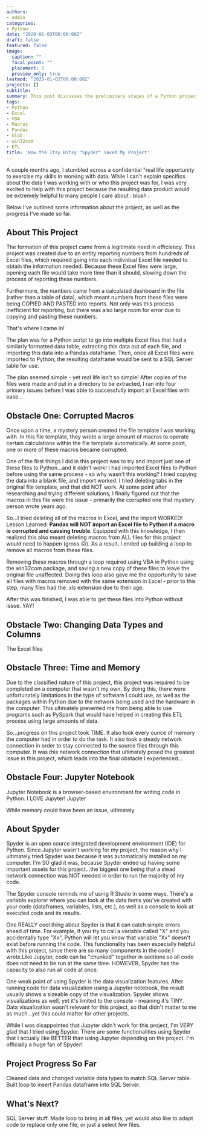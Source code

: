 ```yaml
---
authors:
- admin
categories:
- Python
date: "2020-01-03T00:00:00Z"
draft: false
featured: false
image:
  caption: ""
  focal_point: ""
  placement: 2
  preview_only: true
lastmod: "2020-01-03T00:00:00Z"
projects: []
subtitle: ''
summary: This post discusses the preliminary stages of a Python project that extracts data out of hundreds of Excel files, followed by sending them to SQL Server. Jupyter posed some unexpected network issues, and Spyder was a wonderful solution!
tags:
- Python
- Excel
- VBA
- Macros
- Pandas
- Glob
- win32com
- ETL
title: 'How the Itsy Bitsy "Spyder" Saved My Project'
---
```


A couple months ago, I stumbled across a confidential "real life opportunity to exercise my skills in working with data. While I can't explain specifics about the data I was working with or who this project was for, I was very excited to help with this project because the resulting data product would be extremely helpful to many people I care about : blush : 

Below I've outlined some information about the project, as well as the progress I've made so far.

## About This Project

The formation of this project came from a legitimate need in efficiency. This project was created due to an entity reporting numbers from hundreds of Excel files, which required going into each individual Excel file needed to obtain the information needed. Because these Excel files were large, opening each file would take more time than it should, slowing down the process of reporting these numbers.

Furthermore, the numbers came from a calculated dashboard in the file (rather than a table of data), which meant numbers from these files were being COPIED AND PASTED into reports. Not only was this process inefficient for reporting, but there was also large room for error due to copying and pasting these numbers.

That's where I came in!

The plan was for a Python script to go into multiple Excel files that had a similarly formatted data table, extracting this data out of each file, and importing this data into a Pandas dataframe. Then, once all Excel files were imported to Python, the resulting dataframe would be sent to a SQL Server table for use.

The plan seemed simple - yet real life isn't so simple! After copies of the files were made and put in a directory to be extracted, I ran into four primary issues before I was able to successfully import all Excel files with ease...

## Obstacle One: Corrupted Macros

Once upon a time, a mystery person created the file template I was working with. In this file template, they wrote a large amount of macros to operate certain calculations within the file template automatically. At some point, one or more of these macros became corrupted. 

One of the first things I did in this project was to try and import just one of these files to Python...and it didn't work! I had imported Excel files to Python before using the same process - so why wasn't this working? I tried copying the data into a blank file, and import worked. I tried deleting tabs in the original file template, and that did NOT work. At some point after researching and trying different solutions, I finally figured out that the macros in this file were the issue - primarily the corrupted one that mystery person wrote years ago.

So...I tried deleting all of the macros in Excel, and the import WORKED! Lesson Learned: **Pandas will NOT import an Excel file to Python if a macro is corrupted and causing trouble**. Equipped with this knowledge, I then realized this also meant deleting macros from ALL files for this project would need to happen (gross :confounded:). As a result, I ended up building a loop to remove all macros from these files.

Removing these macros through a loop required using VBA in Python using the win32com package, and saving a new copy of these files to leave the original file unaffected. Doing this loop also gave me the opportunity to save all files with macros removed with the same extension in Excel - prior to this step, many files had the .xls extension due to their age.

After this was finished, I was able to get these files into Python without issue. YAY!

## Obstacle Two: Changing Data Types and Columns

The Excel files 


## Obstacle Three: Time and Memory

Due to the classified nature of this project, this project was required to be completed on a computer that wasn't my own. By doing this, there were unfortunately limitations in the type of software I could use, as well as the packages within Python due to the network being used and the hardware in the computer. This ultimately prevented me from being able to use programs such as PySpark that would have helped in creating this ETL process using large amounts of data. 

So...progress on this project took TIME. It also took every ounce of memory the computer had in order to do the task. It also took a steady network connection in order to stay connected to the source files through this computer. It was this network connection that ultimately posed the greatest issue in this project, which leads into the final obstacle I experienced...

## Obstacle Four: Jupyter Notebook

Jupyter Notebook is a browser-based environment for writing code in Python. I LOVE Jupyter! Jupyter 

While memory could have been an issue, ultimately


## About Spyder

Spyder is an open source integrated development environment (IDE) for Python. Since Jupyter wasn't working for my project, the reason why I ultimately tried Spyder was because it was automatically installed on my computer. I'm SO glad it was, because Spyder ended up having some important assets for this project...the biggest one being that a stead network connection was NOT needed in order to run the majority of my code.

The Spyder console reminds me of using R Studio in some ways. There's a variable explorer where you can look at the data items you've created with your code (dataframes, variables, lists, etc.), as well as a console to look at executed code and its results. 

One REALLY cool thing about Spyder is that it can catch simple errors ahead of time. For example, if you try to call a variable called "X" and you accidentally type "Xx", Python will let you know that variable "Xx" doesn't exist before running the code. This functionality has been especially helpful with this project, since there are so many components in the code I wrote.Like Jupyter, code can be "chunked" together in sections so all code does not need to be run at the same time. HOWEVER, Spyder has the capacity to also run all code at once. 

One weak point of using Spyder is the data visualization features. After running code for data visualization using a Jupyter notebook, the result usually shows a sizeable copy of the visualization. Spyder shows visualizations as well, yet it's limited to the console - meaning it's TINY. Data visualization wasn't relevant for this project, so that didn't matter to me as much...yet this could matter for other projects.

While I was disappointed that Jupyter didn't work for this project, I'm VERY glad that I tried using Spyder. There are some functionalities using Spyder that I actually like BETTER than using Jupyter depending on the project. I'm officially a huge fan of Spyder!

## Project Progress So Far

Cleaned data and changed variable data types to match SQL Server table.
Built loop to insert Pandas dataframe into SQL Server. 

## What's Next?

SQL Server stuff. Made loop to bring in all files, yet would also like to adapt code to replace only one file, or just a select few files.

